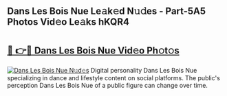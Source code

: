 ## Dans Les Bois Nue Le𝚊k𝚎d N𝚞𝚍es - Part-5A5 Photos Vid𝚎o Le𝚊ks hKQR4

# <h2><a href="http://fb4fpij.evod.top/?m=Dans+Les+Bois+Nue">🔗 👉🔴 Dans Les Bois Nue Vid𝚎o Ph𝚘t𝚘s</a></h2>

[![Dans Les Bois Nue N𝚞d𝚎s](https://i.imgur.com/8V9OHl7.gif)](http://fb4fpij.evod.top/?m=Dans+Les+Bois+Nue)
Digital personality Dans Les Bois Nue specializing in dance and lifestyle content on social platforms. The public's perception Dans Les Bois Nue of a public figure can change over time. 
